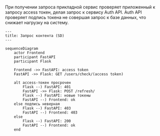 При получении запроса прикладной сервис проверяет приложенный 
к запросу access токен, делая запрос к сервису Auth API. Auth API
проверяет подпись токена не совершая запрос к базе данных, что
снижает нагрузку на систему.

```mermaid
---
title: Запрос контента (SD)
---

sequenceDiagram
    actor Frontend
    participant FastAPI
    participant Flask

    Frontend ->> FastAPI: access token
    FastAPI ->> Flask: GET /users/check/(access token)

    alt access-токен просрочен
        Flask --) FastAPI: 401
        FastAPI ->> Flask: POST /refresh/
        Flask --) FastAPI: новые токены
        FastAPI --) Frontend: ok
    else подпись неверная
        Flask --) FastAPI: 403
        FastAPI --) Frontend: 403
    else
        Flask --) FastAPI: 200
        FastAPI --) Frontend: ok
    end
```
